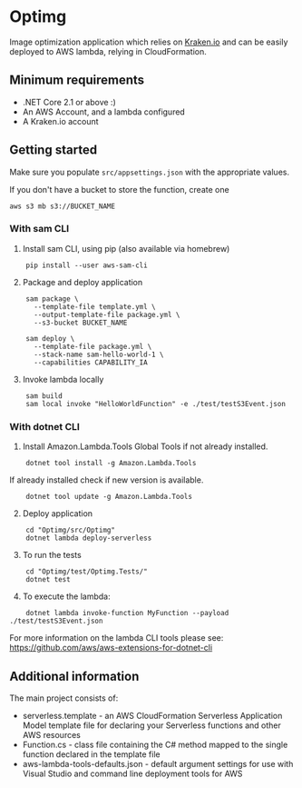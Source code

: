 # Optimg

Image optimization application which relies on [Kraken.io](Kraken.io) and can
be easily deployed to AWS lambda, relying in CloudFormation.

## Minimum requirements

* .NET Core 2.1 or above :)
* An AWS Account, and a lambda configured
* A Kraken.io account

## Getting started

Make sure you populate `src/appsettings.json` with the appropriate values.

If you don't have a bucket to store the function, create one

```
aws s3 mb s3://BUCKET_NAME
```

### With sam CLI

1. Install sam CLI, using pip (also available via homebrew)
```
    pip install --user aws-sam-cli 

```

2. Package and deploy application
```
    sam package \
      --template-file template.yml \
      --output-template-file package.yml \
      --s3-bucket BUCKET_NAME
      
    sam deploy \
      --template-file package.yml \
      --stack-name sam-hello-world-1 \
      --capabilities CAPABILITY_IA
```

3. Invoke lambda locally
```
    sam build
    sam local invoke "HelloWorldFunction" -e ./test/testS3Event.json
```

### With dotnet CLI

1. Install Amazon.Lambda.Tools Global Tools if not already installed.
```
    dotnet tool install -g Amazon.Lambda.Tools
```

If already installed check if new version is available.
```
    dotnet tool update -g Amazon.Lambda.Tools
```

2. Deploy application
```
    cd "Optimg/src/Optimg"
    dotnet lambda deploy-serverless
```

3. To run the tests
```
    cd "Optimg/test/Optimg.Tests/"
    dotnet test
```

4. To execute the lambda:
```
    dotnet lambda invoke-function MyFunction --payload ./test/testS3Event.json
```

For more information on the lambda CLI tools please see: https://github.com/aws/aws-extensions-for-dotnet-cli

## Additional information

The main project consists of:

* serverless.template - an AWS CloudFormation Serverless Application Model template file for declaring your Serverless functions and other AWS resources
* Function.cs - class file containing the C# method mapped to the single function declared in the template file
* aws-lambda-tools-defaults.json - default argument settings for use with Visual Studio and command line deployment tools for AWS

